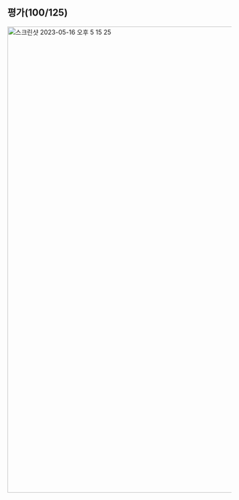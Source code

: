 ## 평가(100/125)
<img width="1050" alt="스크린샷 2023-05-16 오후 5 15 25" src="https://github.com/Ssuamje/42Seoul/assets/105692206/111c55e5-858b-4311-a3c4-720736da0280">
